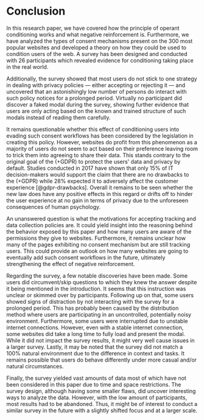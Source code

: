 # Conclusion

In this research paper, we have covered how the principle of operant conditioning works and what negative reinforcement is. Furthermore, we have analyzed the types of consent mechanisms present on the 300 most popular websites and developed a theory on how they could be used to condition users of the web. A survey has been designed and conducted with 26 participants which revealed evidence for conditioning taking place in the real world.

Additionally, the survey showed that most users do not stick to one strategy in dealing with privacy policies — either accepting or rejecting it — and uncovered that an astonishingly low number of persons do interact with such policy notices for a prolonged period. Virtually no participant did discover a faked modal during the survey, showing further evidence that users are only acting based on the known and trained structure of such modals instead of reading them carefully.

It remains questionable whether this effect of conditioning users into evading such consent workflows has been considered by the legislation in creating this policy. However, websites do profit from this phenomenon as a majority of users do not seem to act based on their preference leaving room to trick them into agreeing to share their data. This stands contrary to the original goal of the (+GDPR) to protect the users' data and privacy by default. Studies conducted in 2017 have shown that only 15% of IT decision-makers would support the claim that there are no drawbacks to the (+GDPR) while 28% expected it to adversely affect the customer experience [@gdpr-drawbacks]. Overall it remains to be seen whether the new law does have any positive effects in this regard or drifts off to hinder the user experience at no gain in terms of privacy due to the unforeseen consequences of human psychology.

An unanswered question is what the motivations for accepting tracking and data collection policies are. It could yield insight into the reasoning behind the behavior exposed by this paper and how many users are aware of the permissions they give to websites. Furthermore, it remains unclear how many of the pages exhibiting no consent mechanism but are still tracking users. This could provide an outlook on how many websites are going to eventually add such consent workflows in the future, ultimately strengthening the effect of negative reinforcement.

Regarding the survey, a few notable discoveries have been made. Some users did circumvent/skip questions to which they knew the answer despite it being mentioned in the introduction. It seems that this instruction was unclear or skimmed over by participants. Following up on that, some users showed signs of distraction by not interacting with the survey for a prolonged period. This has probably been caused by the distribution method where users are participating in an uncontrolled, potentially noisy environment. Furthermore, some users were interrupted due to unstable internet connections. However, even with a stable internet connection, some websites did take a long time to fully load and present the modal. While it did not impact the survey results, it might very well cause issues in a larger survey. Lastly, it may be noted that the survey did not match a 100% natural environment due to the difference in context and tasks. It remains possible that users do behave differently under more casual and/or natural circumstances.

Finally, the survey yielded vast amounts of data most of which have not been considered in this paper due to time and space restrictions. The survey design, although having some smaller flaws, did uncover interesting ways to analyze the data. However, with the low amount of participants, most results had to be abandoned. Thus, it might be of interest to conduct a similar survey in the future with a slightly shifted focus and at a larger scale.
